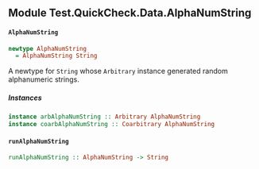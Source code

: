 ## Module Test.QuickCheck.Data.AlphaNumString

#### `AlphaNumString`

``` purescript
newtype AlphaNumString
  = AlphaNumString String
```

A newtype for `String` whose `Arbitrary` instance generated random
alphanumeric strings.

##### Instances
``` purescript
instance arbAlphaNumString :: Arbitrary AlphaNumString
instance coarbAlphaNumString :: Coarbitrary AlphaNumString
```

#### `runAlphaNumString`

``` purescript
runAlphaNumString :: AlphaNumString -> String
```


